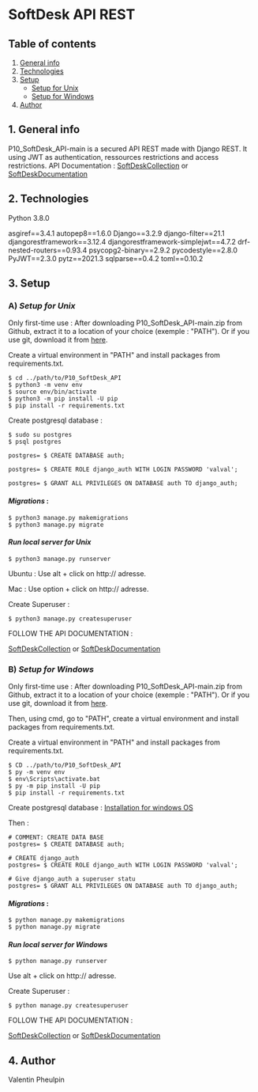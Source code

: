 # SoftDesk API REST

## Table of contents

1. [General info](#1-general-info)
2. [Technologies](#2-technologies)
3. [Setup](#3-setup)
    - [Setup for Unix](#a-setup-for-unix)
    - [Setup for Windows](#b-setup-for-windows)
4. [Author](#4-author)

## 1. General info

P10_SoftDesk_API-main is a secured API REST made with Django REST.
It using JWT as authentication, ressources restrictions and access restrictions.
API Documentation :
[SoftDeskCollection](https://www.postman.com/spacecraft-explorer-57157826/workspace/soft-desk-prsentation/collection/18470677-0deb8878-6eee-4eac-8c1a-a09b2f113b7b?ctx=documentation) or
[SoftDeskDocumentation](https://documenter.getpostman.com/view/18470677/UVR5s9st)

## 2. Technologies

Python 3.8.0

asgiref==3.4.1
autopep8==1.6.0
Django==3.2.9
django-filter==21.1
djangorestframework==3.12.4
djangorestframework-simplejwt==4.7.2
drf-nested-routers==0.93.4
psycopg2-binary==2.9.2
pycodestyle==2.8.0
PyJWT==2.3.0
pytz==2021.3
sqlparse==0.4.2
toml==0.10.2

## 3. Setup
### A) *Setup for Unix*

Only first-time use :
After downloading P10_SoftDesk_API-main.zip from Github, extract it to a location of your choice (exemple : "PATH").
Or if you use git, download it from [here](https://github.com/ValentinPhB/P10_SoftDesk_API).

Create a virtual environment in "PATH" and install packages from requirements.txt.
```
$ cd ../path/to/P10_SoftDesk_API
$ python3 -m venv env
$ source env/bin/activate
$ python3 -m pip install -U pip
$ pip install -r requirements.txt
```

Create postgresql database :
```
$ sudo su postgres
$ psql postgres

postgres= $ CREATE DATABASE auth;

postgres= $ CREATE ROLE django_auth WITH LOGIN PASSWORD 'valval';

postgres= $ GRANT ALL PRIVILEGES ON DATABASE auth TO django_auth;
```
#### *Migrations* :
```
$ python3 manage.py makemigrations
$ python3 manage.py migrate
```

#### *Run local server for Unix* 
```
$ python3 manage.py runserver
```

Ubuntu :
Use alt + click on http:// adresse.

Mac :
Use option + click on http:// adresse.

Create Superuser :
```
$ python3 manage.py createsuperuser
```

FOLLOW THE API DOCUMENTATION :

[SoftDeskCollection](https://www.postman.com/spacecraft-explorer-57157826/workspace/soft-desk-prsentation/collection/18470677-0deb8878-6eee-4eac-8c1a-a09b2f113b7b?ctx=documentation) or
[SoftDeskDocumentation](https://documenter.getpostman.com/view/18470677/UVR5s9st)

### B) *Setup for Windows* 

Only first-time use :
After downloading P10_SoftDesk_API-main.zip from Github, extract it to a location of your choice (exemple : "PATH").
Or if you use git, download it from [here](https://github.com/ValentinPhB/P10_SoftDesk_API).

Then, using cmd, go to "PATH", create a virtual environment and install packages from requirements.txt.

Create a virtual environment in "PATH" and install packages from requirements.txt.
```
$ CD ../path/to/P10_SoftDesk_API
$ py -m venv env
$ env\Scripts\activate.bat
$ py -m pip install -U pip
$ pip install -r requirements.txt
```

Create postgresql database :
[Installation for windows OS](https://www.microfocus.com/documentation/idol/IDOL_12_0/MediaServer/Guides/html/English/Content/Getting_Started/Configure/_TRN_Set_up_PostgreSQL.htm)

Then :
```
# COMMENT: CREATE DATA BASE
postgres= $ CREATE DATABASE auth;

# CREATE django_auth
postgres= $ CREATE ROLE django_auth WITH LOGIN PASSWORD 'valval';

# Give django_auth a superuser statu
postgres= $ GRANT ALL PRIVILEGES ON DATABASE auth TO django_auth;
```
#### *Migrations* :
```
$ python manage.py makemigrations
$ python manage.py migrate
```

#### *Run local server for Windows*
```
$ python manage.py runserver
```
Use alt + click on http:// adresse.

Create Superuser :
```
$ python manage.py createsuperuser
```

FOLLOW THE API DOCUMENTATION :

[SoftDeskCollection](https://www.postman.com/spacecraft-explorer-57157826/workspace/soft-desk-prsentation/collection/18470677-0deb8878-6eee-4eac-8c1a-a09b2f113b7b?ctx=documentation) or
[SoftDeskDocumentation](https://documenter.getpostman.com/view/18470677/UVR5s9st)

## 4. Author

Valentin Pheulpin
